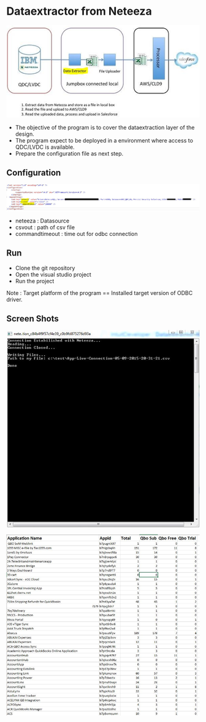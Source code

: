 # Dataextractor from Neteeza

![Alt text](images/design.jpg "Overall Design")

* The objective of the program is to cover the dataextraction layer of the design.
* The program expect to be deployed in a environment where access to QDC/LVDC is available.
* Prepare the configuration file as next step.

## Configuration

![Alt text](images/config.JPG "Application")

* neteeza : Datasource
* csvout  : path of csv file
* commandtimeout : time out for odbc connection

## Run

* Clone the git repository
* Open the visual studio project
* Run the project

Note : Target platform of the program == Installed target version of ODBC driver.

## Screen Shots

![Alt text](images/app.JPG "Application")

![Alt text](images/sample-out.JPG "Sample Out")
